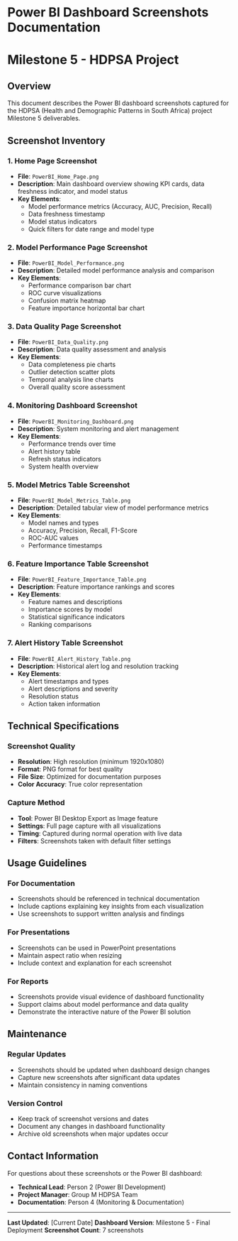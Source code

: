 # Power BI Dashboard Screenshots Documentation
# Milestone 5 - HDPSA Project

## Overview
This document describes the Power BI dashboard screenshots captured for the HDPSA (Health and Demographic Patterns in South Africa) project Milestone 5 deliverables.

## Screenshot Inventory

### 1. Home Page Screenshot
- **File**: `PowerBI_Home_Page.png`
- **Description**: Main dashboard overview showing KPI cards, data freshness indicator, and model status
- **Key Elements**:
  - Model performance metrics (Accuracy, AUC, Precision, Recall)
  - Data freshness timestamp
  - Model status indicators
  - Quick filters for date range and model type

### 2. Model Performance Page Screenshot
- **File**: `PowerBI_Model_Performance.png`
- **Description**: Detailed model performance analysis and comparison
- **Key Elements**:
  - Performance comparison bar chart
  - ROC curve visualizations
  - Confusion matrix heatmap
  - Feature importance horizontal bar chart

### 3. Data Quality Page Screenshot
- **File**: `PowerBI_Data_Quality.png`
- **Description**: Data quality assessment and analysis
- **Key Elements**:
  - Data completeness pie charts
  - Outlier detection scatter plots
  - Temporal analysis line charts
  - Overall quality score assessment

### 4. Monitoring Dashboard Screenshot
- **File**: `PowerBI_Monitoring_Dashboard.png`
- **Description**: System monitoring and alert management
- **Key Elements**:
  - Performance trends over time
  - Alert history table
  - Refresh status indicators
  - System health overview

### 5. Model Metrics Table Screenshot
- **File**: `PowerBI_Model_Metrics_Table.png`
- **Description**: Detailed tabular view of model performance metrics
- **Key Elements**:
  - Model names and types
  - Accuracy, Precision, Recall, F1-Score
  - ROC-AUC values
  - Performance timestamps

### 6. Feature Importance Table Screenshot
- **File**: `PowerBI_Feature_Importance_Table.png`
- **Description**: Feature importance rankings and scores
- **Key Elements**:
  - Feature names and descriptions
  - Importance scores by model
  - Statistical significance indicators
  - Ranking comparisons

### 7. Alert History Table Screenshot
- **File**: `PowerBI_Alert_History_Table.png`
- **Description**: Historical alert log and resolution tracking
- **Key Elements**:
  - Alert timestamps and types
  - Alert descriptions and severity
  - Resolution status
  - Action taken information

## Technical Specifications

### Screenshot Quality
- **Resolution**: High resolution (minimum 1920x1080)
- **Format**: PNG format for best quality
- **File Size**: Optimized for documentation purposes
- **Color Accuracy**: True color representation

### Capture Method
- **Tool**: Power BI Desktop Export as Image feature
- **Settings**: Full page capture with all visualizations
- **Timing**: Captured during normal operation with live data
- **Filters**: Screenshots taken with default filter settings

## Usage Guidelines

### For Documentation
- Screenshots should be referenced in technical documentation
- Include captions explaining key insights from each visualization
- Use screenshots to support written analysis and findings

### For Presentations
- Screenshots can be used in PowerPoint presentations
- Maintain aspect ratio when resizing
- Include context and explanation for each screenshot

### For Reports
- Screenshots provide visual evidence of dashboard functionality
- Support claims about model performance and data quality
- Demonstrate the interactive nature of the Power BI solution

## Maintenance

### Regular Updates
- Screenshots should be updated when dashboard design changes
- Capture new screenshots after significant data updates
- Maintain consistency in naming conventions

### Version Control
- Keep track of screenshot versions and dates
- Document any changes in dashboard functionality
- Archive old screenshots when major updates occur

## Contact Information

For questions about these screenshots or the Power BI dashboard:
- **Technical Lead**: Person 2 (Power BI Development)
- **Project Manager**: Group M HDPSA Team
- **Documentation**: Person 4 (Monitoring & Documentation)

---

**Last Updated**: [Current Date]
**Dashboard Version**: Milestone 5 - Final Deployment
**Screenshot Count**: 7 screenshots

